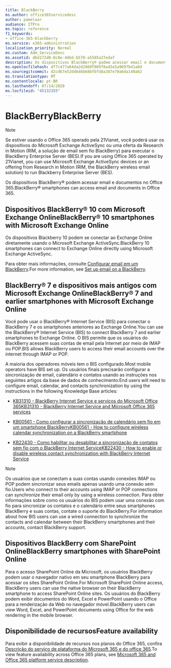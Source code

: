 ```yaml
---
title: BlackBerry
ms.author: office365servicedesc
author: pamelaar
audience: ITPro
ms.topic: reference
f1_keywords:
- office-365-blackberry
ms.service: o365-administration
localization_priority: Normal
ms.custom: Adm_ServiceDesc
ms.assetid: d6d172d8-8c0e-4dbd-b570-a5585a27edaf
description: Os dispositivos BlackBerry® podem acessar email e documentos no Office 365.
ms.openlocfilehash: df7c477a64da2d2460f869f8a45e5a9697b41a0d
ms.sourcegitcommit: d2cd67e52dd646b68bfbfd8a387e70a6da140a62
ms.translationtype: MT
ms.contentlocale: pt-BR
ms.lasthandoff: 07/14/2020
ms.locfileid: "45132355"
---
```

# <a name="blackberry"></a><span data-ttu-id="1ad74-103">BlackBerry</span><span class="sxs-lookup"><span data-stu-id="1ad74-103">BlackBerry</span></span>

> [!NOTE]
> <span data-ttu-id="1ad74-104">Se estiver usando o Office 365 operado pela 21Vianet, você poderá usar os dispositivos do Microsoft Exchange ActiveSync ou uma oferta da Research in Motion (RIM, a solução de email sem fio BlackBerry) para executar o BlackBerry Enterprise Server (BES).</span><span class="sxs-lookup"><span data-stu-id="1ad74-104">If you are using Office 365 operated by 21Vianet, you can use Microsoft Exchange ActiveSync devices or an offering from Research in Motion (RIM, the BlackBerry wireless email solution) to run Blackberry Enterprise Server (BES).</span></span> 
  
<span data-ttu-id="1ad74-105">Os dispositivos BlackBerry® podem acessar email e documentos no Office 365.</span><span class="sxs-lookup"><span data-stu-id="1ad74-105">BlackBerry® smartphones can access email and documents in Office 365.</span></span>
  
## <a name="blackberry-10-smartphones-with-microsoft-exchange-online"></a><span data-ttu-id="1ad74-106">Dispositivos BlackBerry® 10 com Microsoft Exchange Online</span><span class="sxs-lookup"><span data-stu-id="1ad74-106">BlackBerry® 10 smartphones with Microsoft Exchange Online</span></span>

<span data-ttu-id="1ad74-107">Os dispositivos Blackberry 10 podem se conectar ao Exchange Online diretamente usando o Microsoft Exchange ActiveSync.</span><span class="sxs-lookup"><span data-stu-id="1ad74-107">BlackBerry 10 smartphones can connect to Exchange Online directly using Microsoft Exchange ActiveSync.</span></span>
  
<span data-ttu-id="1ad74-108">Para obter mais informações, consulte [Configurar email em um BlackBerry](https://go.microsoft.com/fwlink/?linkid=863394).</span><span class="sxs-lookup"><span data-stu-id="1ad74-108">For more information, see [Set up email on a BlackBerry](https://go.microsoft.com/fwlink/?linkid=863394).</span></span>
  
## <a name="blackberry-7-and-earlier-smartphones-with-microsoft-exchange-online"></a><span data-ttu-id="1ad74-109">BlackBerry® 7 e dispositivos mais antigos com Microsoft Exchange Online</span><span class="sxs-lookup"><span data-stu-id="1ad74-109">BlackBerry® 7 and earlier smartphones with Microsoft Exchange Online</span></span>

<span data-ttu-id="1ad74-110">Você pode usar o BlackBerry® Internet Service (BIS) para conectar o BlackBerry 7 e os smartphones anteriores ao Exchange Online.</span><span class="sxs-lookup"><span data-stu-id="1ad74-110">You can use the BlackBerry® Internet Service (BIS) to connect BlackBerry 7 and earlier smartphones to Exchange Online.</span></span> <span data-ttu-id="1ad74-111">O BIS permite que os usuários do BlackBerry acessem suas contas de email pela Internet por meio de IMAP ou POP.</span><span class="sxs-lookup"><span data-stu-id="1ad74-111">BIS allows BlackBerry users to access their email accounts over the internet through IMAP or POP.</span></span>
  
<span data-ttu-id="1ad74-112">A maioria dos operadores móveis tem o BIS configurado.</span><span class="sxs-lookup"><span data-stu-id="1ad74-112">Most mobile operators have BIS set up.</span></span> <span data-ttu-id="1ad74-113">Os usuários finais precisarão configurar a sincronização de email, calendário e contatos usando as instruções nos seguintes artigos da base de dados de conhecimento:</span><span class="sxs-lookup"><span data-stu-id="1ad74-113">End users will need to configure email, calendar, and contacts synchronization by using the instructions in the following Knowledge Base articles:</span></span>
  
- [<span data-ttu-id="1ad74-114">KB31310 - BlackBerry Internet Service e serviços do Microsoft Office 365</span><span class="sxs-lookup"><span data-stu-id="1ad74-114">KB31310 - BlackBerry Internet Service and Microsoft Office 365 services</span></span>](https://go.microsoft.com/fwlink/?LinkID=826158&amp;clcid=0x409)
    
- [<span data-ttu-id="1ad74-115">KB00561 - Como configurar a sincronização de calendário sem fio em um smartphone BlackBerry</span><span class="sxs-lookup"><span data-stu-id="1ad74-115">KB00561 - How to configure wireless calendar synchronization on a BlackBerry smartphone</span></span>](https://go.microsoft.com/fwlink/?LinkID=826160&amp;clcid=0x409)
    
- [<span data-ttu-id="1ad74-116">KB22430 - Como habilitar ou desabilitar a sincronização de contatos sem fio com o BlackBerry Internet Service</span><span class="sxs-lookup"><span data-stu-id="1ad74-116">KB22430 - How to enable or disable wireless contact synchronization with BlackBerry Internet Service</span></span>](https://go.microsoft.com/fwlink/?LinkID=826161&amp;clcid=0x409)
    
> [!NOTE]
> <span data-ttu-id="1ad74-117">Os usuários que se conectam a suas contas usando conexões IMAP ou POP podem sincronizar seus emails apenas usando uma conexão sem fio.</span><span class="sxs-lookup"><span data-stu-id="1ad74-117">Users who connect to their accounts using IMAP or POP connections can synchronize their email only by using a wireless connection.</span></span> <span data-ttu-id="1ad74-118">Para obter informações sobre como os usuários do BIS podem usar uma conexão com fio para sincronizar os contatos e o calendário entre seus smartphones BlackBerry e suas contas, contate o suporte do BlackBerry.</span><span class="sxs-lookup"><span data-stu-id="1ad74-118">For information about how BIS users can use a wired connection to synchronize the contacts and calendar between their BlackBerry smartphones and their accounts, contact BlackBerry support.</span></span> 
  
## <a name="blackberry-smartphones-with-sharepoint-online"></a><span data-ttu-id="1ad74-119">Dispositivos BlackBerry com SharePoint Online</span><span class="sxs-lookup"><span data-stu-id="1ad74-119">BlackBerry smartphones with SharePoint Online</span></span>

<span data-ttu-id="1ad74-120">Para o acesso SharePoint Online da Microsoft, os usuários BlackBerry podem usar o navegador nativo em seu smartphone BlackBerry para acessar os sites SharePoint Online.</span><span class="sxs-lookup"><span data-stu-id="1ad74-120">For Microsoft SharePoint Online access, BlackBerry users can use the native browser on their BlackBerry smartphone to access SharePoint Online sites.</span></span> <span data-ttu-id="1ad74-121">Os usuários do BlackBerry podem exibir documentos do Word, Excel e PowerPoint usando o Office para a renderização da Web no navegador móvel.</span><span class="sxs-lookup"><span data-stu-id="1ad74-121">BlackBerry users can view Word, Excel, and PowerPoint documents using Office for the web rendering in the mobile browser.</span></span>
  
## <a name="feature-availability"></a><span data-ttu-id="1ad74-122">Disponibilidade de recursos</span><span class="sxs-lookup"><span data-stu-id="1ad74-122">Feature availability</span></span>

<span data-ttu-id="1ad74-123">Para exibir a disponibilidade de recursos nos planos do Office 365, confira [Descrição do serviço de plataforma do Microsoft 365 e do office 365](office-365-platform-service-description.md).</span><span class="sxs-lookup"><span data-stu-id="1ad74-123">To view feature availability across Office 365 plans, see [Microsoft 365 and Office 365 platform service description](office-365-platform-service-description.md).</span></span>
  